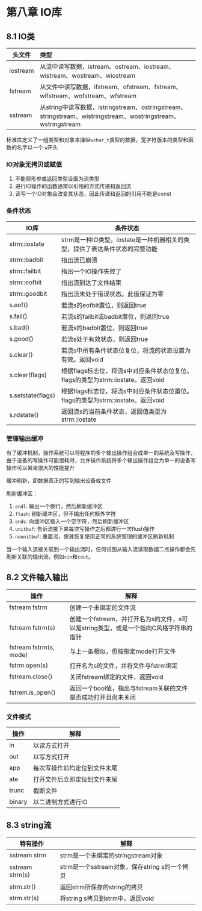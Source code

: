 # 第八章 IO库

## 8.1 IO类

| 头文件   | 类型                                                         |
| -------- | :----------------------------------------------------------- |
| iostream | 从流中读写数据，istream、ostream、iostream、wistream、wostream、wiostream |
| fstream  | 从文件中读写数据，ifstream、ofstream、fstream、wifstream、wofstream、wfstream |
| sstream  | 从string中读写数据，istringstream、ostringstream、stringstream、wistringstream、wostringstream、wstringstream |

标准库定义了一组类型和对象来操纵`wchar_t`类型的数据，宽字符版本的类型和函数的名字以一个 `w`开头

### IO对象无拷贝或赋值

1. 不能将形参或返回类型设置为流类型
2. 进行IO操作的函数通常以引用的方式传递和返回流
3. 读写一个IO对象会改变其状态，因此传递和返回的引用不能是const

### 条件状态

| IO库              | 条件状态                                                     |
| ----------------- | ------------------------------------------------------------ |
| strm::iostate     | strm是一种IO类型。iostate是一种机器相关的类型，提供了表达条件状态的完整功能 |
| strm::badbit      | 指出流已崩溃                                                 |
| strm::failbit     | 指出一个IO操作失败了                                         |
| strm::eofbit      | 指出流到达了文件结束                                         |
| strm::goodbit     | 指出流未处于错误状态。此值保证为零                           |
| s.eof()           | 若流s的eofbit置位，则返回true                                |
| s.fail()          | 若流s的failbit或badbit置位，则返回true                       |
| s.bad()           | 若流s的badbit置位，则返回true                                |
| s.good()          | 若流s处于有效状态，则返回true                                |
| s.clear()         | 若流s中所有条件状态位复位，将流的状态设置为有效。返回void    |
| s.clear(flags)    | 根据flags标志位，将流s中对应条件状态位复位。flags的类型为strm::iostate。返回void |
| s.setstate(flags) | 根据flags标志位，将流s中对应条件状态位置位。flags的类型为strm::iostate。返回void |
| s.rdstate()       | 返回流s的当前条件状态，返回值类型为strm::iostate             |

### 管理输出缓冲

有了缓冲机制，操作系统可以将程序的多个输出操作组合成单一的系统及写操作，由于设备的写操作可能很耗时，允许操作系统将多个输出操作组合为单一的设备写操作可以带来很大的性能提升

缓冲刷新，即数据真正的写到输出设备或文件

刷新缓冲区：

1. `endl`: 输出一个换行，然后刷新缓冲区
2. `flush`: 刷新缓冲区，但不输出任何额外字符
3. `ends`: 向缓冲区插入一个空字符，然后刷新缓冲区
4. `unitbuf`: 告诉流接下来每次写操作之后都进行一次flush操作
5. `nounitbuf`: 重置流，使其恢复使用正常的系统管理的缓冲区刷新机制

当一个输入流被关联到一个输出流时，任何试图从输入流读取数据二点操作都会先刷新关联的输出流。例如`cin`和`cout`。

## 8.2 文件输入输出

| 操作                   | 解释                                                         |
| ---------------------- | ------------------------------------------------------------ |
| fstream fstrm          | 创建一个未绑定的文件流                                       |
| fstream fstrm(s)       | 创建一个fstream，并打开名为s的文件，s可以是string类型，或是一个指向C风格字符串的指针 |
| fstream fstrm(s, mode) | 与上一条相似，但按指定mode打开文件                           |
| fstrm.open(s)          | 打开名为s的文件，并将文件与fstrm绑定                         |
| fstream.close()        | 关闭fstream绑定的文件，返回void                              |
| fstrem.is_open()       | 返回一个bool值，指出与fstream关联的文件是否成功打开且尚未关闭 |



### 文件模式

| 操作   | 解释                         |
| ------ | ---------------------------- |
| in     | 以读方式打开                 |
| out    | 以写方式打开                 |
| app    | 每次写操作前均定位到文件末尾 |
| ate    | 打开文件后立即定位到文件末尾 |
| trunc  | 截断文件                     |
| binary | 以二进制方式进行IO           |



## 8.3 string流

| 特有操作        | 解释                                          |
| --------------- | --------------------------------------------- |
| sstream strm    | strm是一个未绑定的stringstream对象            |
| sstream strm(s) | strm是一个sstream对象，保存string s的一个拷贝 |
| strm.str()      | 返回strm所保存的string的拷贝                  |
| strm.str(s)     | 将string s拷贝到strm中。返回void              |



